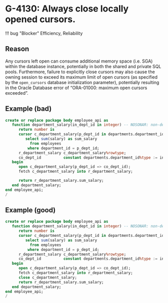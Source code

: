 # G-4130: Always close locally opened cursors.

!!! bug "Blocker"
    Efficiency, Reliability

## Reason

Any cursors left open can consume additional memory space (i.e. SGA) within the database instance, potentially in both the shared and private SQL pools. Furthermore, failure to explicitly close cursors may also cause the owning session to exceed its maximum limit of open cursors (as specified by the `open_cursors` database initialization parameter), potentially resulting in the Oracle Database error of “ORA-01000: maximum open cursors exceeded”. 

## Example (bad)

``` sql
create or replace package body employee_api as
   function department_salary(in_dept_id in integer) -- NOSONAR: non-deterministic
      return number is
      cursor c_department_salary(p_dept_id in departments.department_id%type) is
         select sum(salary) as sum_salary
           from employees
          where department_id = p_dept_id;
      r_department_salary c_department_salary%rowtype;
      co_dept_id          constant departments.department_id%type := in_dept_id;
   begin
      open c_department_salary(p_dept_id => co_dept_id);
      fetch c_department_salary into r_department_salary;

      return r_department_salary.sum_salary;
   end department_salary;
end employee_api;
/
```

## Example (good)

``` sql
create or replace package body employee_api as
   function department_salary(in_dept_id in integer) -- NOSONAR: non-deterministic
      return number is
      cursor c_department_salary(p_dept_id in departments.department_id%type) is
         select sum(salary) as sum_salary
           from employees
          where department_id = p_dept_id;
      r_department_salary c_department_salary%rowtype;
      co_dept_id          constant departments.department_id%type := in_dept_id;
   begin
      open c_department_salary(p_dept_id => co_dept_id);
      fetch c_department_salary into r_department_salary;
      close c_department_salary;
      return r_department_salary.sum_salary;
   end department_salary;
end employee_api;
/
```